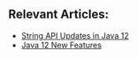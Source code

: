 ## Relevant Articles:


- [String API Updates in Java 12](https://www.baeldung.com/java12-string-api)
- [Java 12 New Features](https://www.baeldung.com/java-12-new-features)
